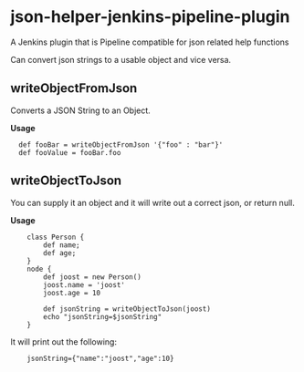 # json-helper-jenkins-pipeline-plugin
A Jenkins plugin that is Pipeline compatible for json related help functions

Can convert json strings to a usable object and vice versa.

## writeObjectFromJson
Converts a JSON String to an Object.

**Usage** 
```
  def fooBar = writeObjectFromJson '{"foo" : "bar"}'
  def fooValue = fooBar.foo
```

## writeObjectToJson
You can supply it an object and it will write out a correct json, or return null.

**Usage**
```
    class Person {
        def name;
        def age;
    }
    node {
        def joost = new Person()
        joost.name = 'joost'
        joost.age = 10

        def jsonString = writeObjectToJson(joost)
        echo "jsonString=$jsonString"
    }
```
It will print out the following:
```
    jsonString={"name":"joost","age":10}
```
